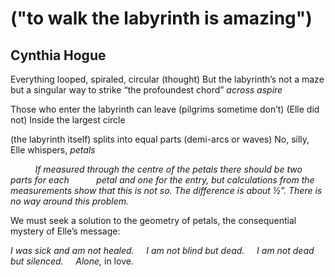 # ("to walk the labyrinth is amazing")
## Cynthia Hogue
Everything looped, spiraled, circular (thought)
But the labyrinth’s not a maze but a singular way
to strike “the profoundest chord”
 _across aspire_

Those who enter the labyrinth can leave
(pilgrims sometime don’t)
(Elle did not)
Inside the largest circle

(the labyrinth itself)
splits into equal parts
(demi-arcs or waves)
No, silly, Elle whispers, _petals_

          _If measured through the centre of the petals there should be two
parts for each_
          _petal and one for the entry, but calculations from the measurements
show that_
 _this is not so. The difference is about ½”. There is no way around this
problem._

We must seek a solution
to the geometry of petals,
the consequential mystery
of Elle’s message:

 _I was sick and am not_
 _healed.     I am not blind_
 _but dead.     I am not dead_
 _but silenced.     Alone,_ in love.
